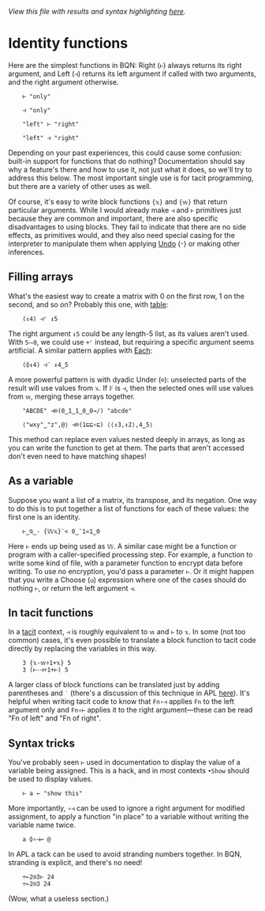 *View this file with results and syntax highlighting [here](https://mlochbaum.github.io/BQN/doc/identity.html).*

# Identity functions

Here are the simplest functions in BQN: Right (`⊢`) always returns its right argument, and Left (`⊣`) returns its left argument if called with two arguments, and the right argument otherwise.

        ⊢ "only"

        ⊣ "only"

        "left" ⊢ "right"

        "left" ⊣ "right"

Depending on your past experiences, this could cause some confusion: built-in support for functions that do nothing? Documentation should say why a feature's there and how to use it, not just what it does, so we'll try to address this below. The most important single use is for tacit programming, but there are a variety of other uses as well.

Of course, it's easy to write block functions `{𝕩}` and `{𝕨}` that return particular arguments. While I would already make `⊣` and `⊢` primitives just because they are common and important, there are also specific disadvantages to using blocks. They fail to indicate that there are no side effects, as primitives would, and they also need special casing for the interpreter to manipulate them when applying [Undo](undo.md) (`⁼`) or making other inferences.

## Filling arrays

What's the easiest way to create a matrix with 0 on the first row, 1 on the second, and so on? Probably this one, with [table](map.md#table):

        (↕4) ⊣⌜ ↕5

The right argument `↕5` could be any length-5 list, as its values aren't used. With `5⥊0`, we could use `+⌜` instead, but requiring a specific argument seems artificial. A similar pattern applies with [Each](map.md#each):

        (⌽↕4) ⊣¨ ↕4‿5

A more powerful pattern is with dyadic Under (`⌾`): unselected parts of the result will use values from `𝕩`. If `𝔽` is `⊣`, then the selected ones will use values from `𝕨`, merging these arrays together.

        "ABCDE" ⊣⌾(0‿1‿1‿0‿0⊸/) "abcde"

        ⟨"wxy"‿"z",@⟩ ⊣⌾(1⊑⊑∘⊑) ⟨⟨↕3,↕2⟩,4‿5⟩

This method can replace even values nested deeply in arrays, as long as you can write the function to get at them. The parts that aren't accessed don't even need to have matching shapes!

## As a variable

Suppose you want a list of a matrix, its transpose, and its negation. One way to do this is to put together a list of functions for each of these values: the first one is an identity.

        ⊢‿⍉‿- {𝕎𝕩}¨< 0‿¯1≍1‿0

Here `⊢` ends up being used as `𝕎`. A similar case might be a function or program with a caller-specified processing step. For example, a function to write some kind of file, with a parameter function to encrypt data before writing. To use no encryption, you'd pass a parameter `⊢`. Or it might happen that you write a Choose (`◶`) expression where one of the cases should do nothing `⊢`, or return the left argument `⊣`.

## In tacit functions

In a [tacit](tacit.md) context, `⊣` is roughly equivalent to `𝕨` and `⊢` to `𝕩`. In some (not too common) cases, it's even possible to translate a block function to tacit code directly by replacing the variables in this way.

        3 {𝕩-𝕨÷1+𝕩} 5
        3 (⊢-⊣÷1+⊢) 5

A larger class of block functions can be translated just by adding parentheses and `˙` (there's a discussion of this technique in APL [here](https://dfns.dyalog.com/n_tacit.htm)). It's helpful when writing tacit code to know that `Fn∘⊣` applies `Fn` to the left argument only and `Fn∘⊢` applies it to the right argument—these can be read "Fn of left" and "Fn of right".

## Syntax tricks

You've probably seen `⊢` used in documentation to display the value of a variable being assigned. This is a hack, and in most contexts `•Show` should be used to display values.

        ⊢ a ← "show this"

More importantly, `∘⊣` can be used to ignore a right argument for modified assignment, to apply a function "in place" to a variable without writing the variable name twice.

        a ⌽∘⊣↩ @

In APL a tack can be used to avoid stranding numbers together. In BQN, stranding is explicit, and there's no need!

        ÷⟜2⍟3⊢ 24
        ÷⟜2⍟3 24

(Wow, what a useless section.)

